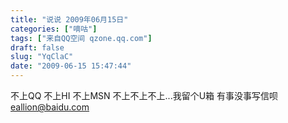 ```yaml
---
title: "说说 2009年06月15日"
categories: ["嘀咕"]
tags: ["来自QQ空间 qzone.qq.com"]
draft: false
slug: "YqClaC"
date: "2009-06-15 15:47:44"
---
```


不上QQ 不上HI 不上MSN 不上不上不上...我留个U箱 有事没事写信呗 eallion@baidu.com
